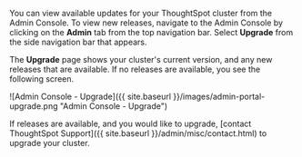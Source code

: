 You can view available updates for your ThoughtSpot cluster from the Admin Console. To view new releases, navigate to the Admin Console by clicking on the **Admin** tab from the top navigation bar. Select **Upgrade** from the side navigation bar that appears.

The **Upgrade** page shows your cluster's current version, and any new releases that are available. If no releases are available, you see the following screen.

![Admin Console - Upgrade]({{ site.baseurl }}/images/admin-portal-upgrade.png "Admin Console - Upgrade")

If releases are available, and you would like to upgrade, [contact ThoughtSpot Support]({{ site.baseurl }}/admin/misc/contact.html) to upgrade your cluster.
